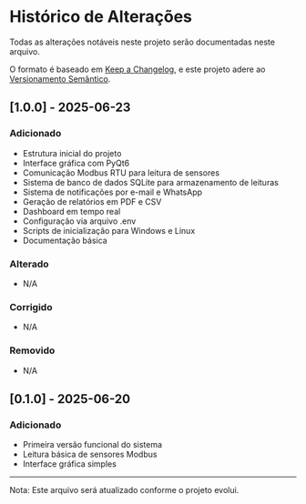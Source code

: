 # Histórico de Alterações

Todas as alterações notáveis neste projeto serão documentadas neste arquivo.

O formato é baseado em [Keep a Changelog](https://keepachangelog.com/pt-BR/1.0.0/),
e este projeto adere ao [Versionamento Semântico](https://semver.org/spec/v2.0.0.html).

## [1.0.0] - 2025-06-23

### Adicionado
- Estrutura inicial do projeto
- Interface gráfica com PyQt6
- Comunicação Modbus RTU para leitura de sensores
- Sistema de banco de dados SQLite para armazenamento de leituras
- Sistema de notificações por e-mail e WhatsApp
- Geração de relatórios em PDF e CSV
- Dashboard em tempo real
- Configuração via arquivo .env
- Scripts de inicialização para Windows e Linux
- Documentação básica

### Alterado
- N/A

### Corrigido
- N/A

### Removido
- N/A

## [0.1.0] - 2025-06-20

### Adicionado
- Primeira versão funcional do sistema
- Leitura básica de sensores Modbus
- Interface gráfica simples

---

Nota: Este arquivo será atualizado conforme o projeto evolui.
